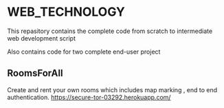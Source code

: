 # WEB_TECHNOLOGY

This repasitory contains the complete code from scratch to intermediate web development script

Also contains code for two complete end-user project

## RoomsForAll

Create and rent your own rooms which includes map marking , end to  end authentication.
https://secure-tor-03292.herokuapp.com/



